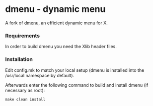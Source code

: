 # dmenu - dynamic menu
A fork of [dmenu](https://tools.suckless.org/dmenu/), an efficient dynamic menu for X.


### Requirements
In order to build dmenu you need the Xlib header files.


### Installation
Edit config.mk to match your local setup (dmenu is installed into
the /usr/local namespace by default).

Afterwards enter the following command to build and install dmenu
(if necessary as root):
```
make clean install
```

